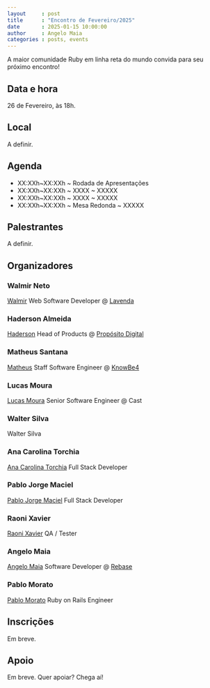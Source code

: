 ```yaml
---
layout     : post
title      : "Encontro de Fevereiro/2025"
date       : 2025-01-15 10:00:00
author     : Angelo Maia
categories : posts, events
---
```


A maior comunidade Ruby em linha reta do mundo convida para seu próximo encontro!

## Data e hora

26 de Fevereiro, às 18h.

## Local

A definir.

## Agenda

- XX:XXh~XX:XXh ~ Rodada de Apresentações
- XX:XXh~XX:XXh ~ XXXX ~ XXXXX
- XX:XXh~XX:XXh ~ XXXX ~ XXXXX
- XX:XXh~XX:XXh ~ Mesa Redonda ~ XXXXX

## Palestrantes

A definir.

## Organizadores

### Walmir Neto

[Walmir](https://walmir.dev) Web Software Developer @ [Lavenda](https://lavenda.com.br)

### Haderson Almeida

[Haderson](https://www.linkedin.com/in/haderson-almeida-5056b35b) Head of Products @ [Propósito Digital](https://www.linkedin.com/company/proposito-digital)

### Matheus Santana

[Matheus](https://embs.github.io) Staff Software Engineer @ [KnowBe4](https://www.knowbe4.com)

### Lucas Moura

[Lucas Moura](https://www.linkedin.com/in/lucas-santana-moura/) Senior Software Engineer @ Cast

### Walter Silva

Walter Silva

### Ana Carolina Torchia

[Ana Carolina Torchia](https://www.linkedin.com/in/ana-carolina-torchia/) Full Stack Developer

### Pablo Jorge Maciel

[Pablo Jorge Maciel](https://www.linkedin.com/in/pjmaciel/) Full Stack Developer

### Raoni Xavier

[Raoni Xavier](https://www.linkedin.com/in/raoni-xavier/) QA / Tester

### Angelo Maia

[Angelo Maia](https://www.linkedin.com/in/angelo-jamil-maia/) Software Developer @ [Rebase](https://rebase.com.br)

### Pablo Morato

[Pablo Morato](https://www.linkedin.com/in/pablomorato1/) Ruby on Rails Engineer

## Inscrições

Em breve.

## Apoio

Em breve. Quer apoiar? Chega aí!
